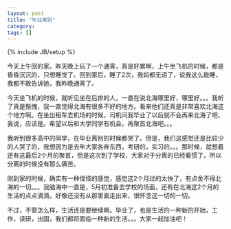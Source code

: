 ```yaml
---
layout: post
title: "毕业离别"
category: 
tags: []
---
```

{% include JB/setup %}

今天上午回的家。昨天晚上玩了一个通宵，真是好累啊，上午坐飞机的时候，都是昏昏沉沉的，只想睡觉了。回到家后，睡了2次，我妈都无语了，说我这么能睡，我都不敢告诉她，我昨晚通宵了。

今天坐飞机的时候，就听见坐在后排的人，一直在说北海哪里好，哪里好。。。我听了真是惭愧，我一直觉得北海有很多不好的地方。看来他们还真是非常喜欢北海这个地方啊。在坐出租车去机场的时候，司机问我毕业了以后就不会再来北海了吧，我说，应该是。希望以后和大学同学有机会，再聚首北海吧。。。

我听到很多高中的同学，在毕业离别的时候都哭了。但是，我们这感觉还是比较少的人哭了的，我想因为是去年大家各奔东西，考研的，实习的。。。那时候，就想着还有这最后2个月的聚首，但是这次到了学校，大家对于分离的已经看惯了，所以分离的时候没有那么痛苦。

刚到家的时候，确实有一种怪怪的感觉，感觉这2个月过的太快了，有点舍不得北海的一切。。。我脑海中一直是，5月初准备去学校的场面，还有在北海这2个月的生活的点点滴滴，好像还没有从那里面走出来，很怀念这一切的一切。

不过，不管怎么样，生活还是要继续啊。毕业了，也是生活的一种新的开始，工作，读研，出国，我们都将面临一种新的生活。。。大家一起加油吧！
